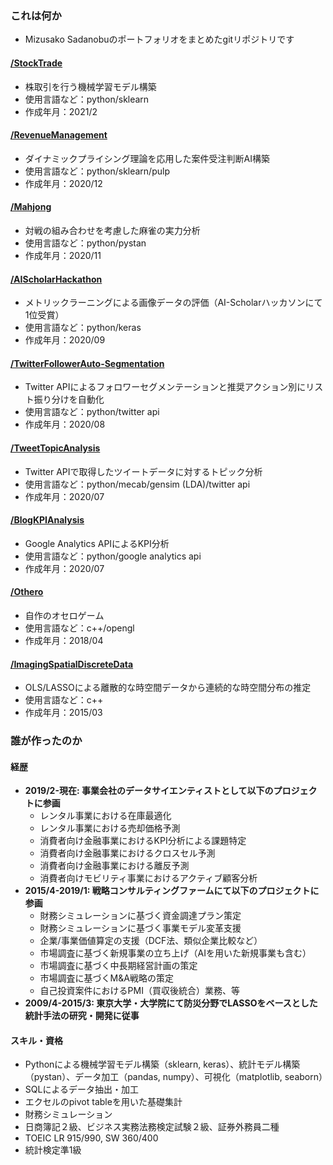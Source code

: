### これは何か
- Mizusako Sadanobuのポートフォリオをまとめたgitリポジトリです

#### [/StockTrade](https://github.com/MizusakoSadanobu/Portfolio/tree/master/StockTrade)
- 株取引を行う機械学習モデル構築
- 使用言語など：python/sklearn
- 作成年月：2021/2
#### [/RevenueManagement](https://github.com/MizusakoSadanobu/Portfolio/tree/master/RevenueManagement)
- ダイナミックプライシング理論を応用した案件受注判断AI構築
- 使用言語など：python/sklearn/pulp
- 作成年月：2020/12
#### [/Mahjong](https://github.com/MizusakoSadanobu/Portfolio/tree/master/Mahjong)
- 対戦の組み合わせを考慮した麻雀の実力分析
- 使用言語など：python/pystan
- 作成年月：2020/11
#### [/AIScholarHackathon](https://github.com/MizusakoSadanobu/Portfolio/tree/master/AIScholarHackathon)
- メトリックラーニングによる画像データの評価（AI-Scholarハッカソンにて1位受賞）
- 使用言語など：python/keras
- 作成年月：2020/09
#### [/TwitterFollowerAuto-Segmentation](https://github.com/MizusakoSadanobu/Portfolio/tree/master/TwitterFollowerAuto-Segmentation)
- Twitter APIによるフォロワーセグメンテーションと推奨アクション別にリスト振り分けを自動化
- 使用言語など：python/twitter api
- 作成年月：2020/08
#### [/TweetTopicAnalysis](https://github.com/MizusakoSadanobu/Portfolio/tree/master/TweetTopicAnalysis)
- Twitter APIで取得したツイートデータに対するトピック分析
- 使用言語など：python/mecab/gensim (LDA)/twitter api
- 作成年月：2020/07
#### [/BlogKPIAnalysis](https://github.com/MizusakoSadanobu/Portfolio/tree/master/BlogKPIAnalysis)
- Google Analytics APIによるKPI分析
- 使用言語など：python/google analytics api
- 作成年月：2020/07
#### [/Othero](https://github.com/MizusakoSadanobu/Portfolio/tree/master/Othero)
- 自作のオセロゲーム
- 使用言語など：c++/opengl
- 作成年月：2018/04
#### [/ImagingSpatialDiscreteData](https://github.com/MizusakoSadanobu/Portfolio/tree/master/ImagingSpatialDiscreteData)
- OLS/LASSOによる離散的な時空間データから連続的な時空間分布の推定
- 使用言語など：c++
- 作成年月：2015/03

### 誰が作ったのか
#### 経歴
- **2019/2-現在: 事業会社のデータサイエンティストとして以下のプロジェクトに参画**
	- レンタル事業における在庫最適化
	- レンタル事業における売却価格予測
	- 消費者向け金融事業におけるKPI分析による課題特定
	- 消費者向け金融事業におけるクロスセル予測
	- 消費者向け金融事業における離反予測
	- 消費者向けモビリティ事業におけるアクティブ顧客分析
- **2015/4-2019/1: 戦略コンサルティングファームにて以下のプロジェクトに参画**
	- 財務シミュレーションに基づく資金調達プラン策定
	- 財務シミュレーションに基づく事業モデル変革支援
	- 企業/事業価値算定の支援（DCF法、類似企業比較など）
	- 市場調査に基づく新規事業の立ち上げ（AIを用いた新規事業も含む）
	- 市場調査に基づく中長期経営計画の策定
	- 市場調査に基づくM&A戦略の策定
	- 自己投資案件におけるPMI（買収後統合）業務、等
- **2009/4-2015/3: 東京大学・大学院にて防災分野でLASSOをベースとした統計手法の研究・開発に従事**

#### スキル・資格
- Pythonによる機械学習モデル構築（sklearn, keras）、統計モデル構築（pystan）、データ加工（pandas, numpy）、可視化（matplotlib, seaborn）
- SQLによるデータ抽出・加工
- エクセルのpivot tableを用いた基礎集計
- 財務シミュレーション
- 日商簿記２級、ビジネス実務法務検定試験２級、証券外務員二種
- TOEIC LR 915/990, SW 360/400
- 統計検定準1級

<!--stackedit_data:
eyJoaXN0b3J5IjpbMTE5NTcwODI1MywtMTY1MjA4NzM2NiwtMT
Y5Nzk1NzMzNiwtMTgyMTI5ODMzNywxNTI0MjI4MDk5LDc0MzI5
OTI4NywxMzQ2MTAzNjI0LDI0MTU2NzkzOCwxMDM3MjI0MTU2LD
c4MTkzNTAzLDg0ODYxMDIwMCwtMTk4ODA4MSwtNTM0NzMxNjkz
LC0xNzQ5MDg5NTA5LDQwNjY1NTgzMiwxNzE4NDgwNDg3LC0xMj
MyMjkyNTUxLDkzODg4MzM5NiwyNzM0MzI2MDgsMjM3OTA0NTU4
XX0=
-->
